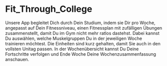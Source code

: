 # Fit_Through_College

Unsere App begleitet Dich durch Dein Studium, indem sie Dir pro Woche, angepasst auf Dein Fitnessniveau, einen Fitnessplan mit zufälligen Übungen zusammenstellt, damit Du im Gym nicht mehr ratlos dastehst. Dabei kannst Du auswählen, welche Muskelgruppen Du in der jeweiligen Woche trainieren möchtest. Die Einheiten sind kurz gehalten, damit Sie auch in den vollsten Unitag passen. In der Wochenübersicht kannst Du Deine Fortschritte verfolgen und Ende Woche Deine Wochenzusammenfassung anschauen. 

